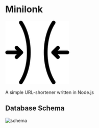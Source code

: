 # Minilonk

![icon](https://github.com/ApocalypseCalculator/Minilonk/blob/master/icon.png)

A simple URL-shortener written in Node.js

## Database Schema

![schema](https://cdn.discordapp.com/attachments/670393876883963905/828091218428559390/unknown.png)
